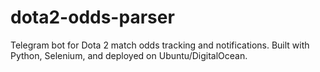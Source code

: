 # dota2-odds-parser
Telegram bot for Dota 2 match odds tracking and notifications. Built with Python, Selenium, and deployed on Ubuntu/DigitalOcean.

